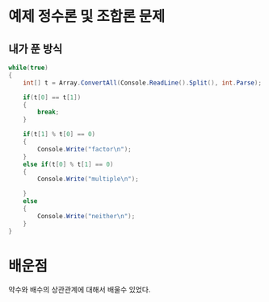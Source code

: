# 예제 정수론 및 조합론 문제

## 내가 푼 방식
``` cs
while(true)
{
    int[] t = Array.ConvertAll(Console.ReadLine().Split(), int.Parse);

    if(t[0] == t[1])
    {
        break;
    }

    if(t[1] % t[0] == 0)
    {
        Console.Write("factor\n");
    }
    else if(t[0] % t[1] == 0)
    {
        Console.Write("multiple\n");

    }
    else
    {
        Console.Write("neither\n");
    }
}
```

# 배운점
약수와 배수의 상관관계에 대해서 배울수 있었다.  


